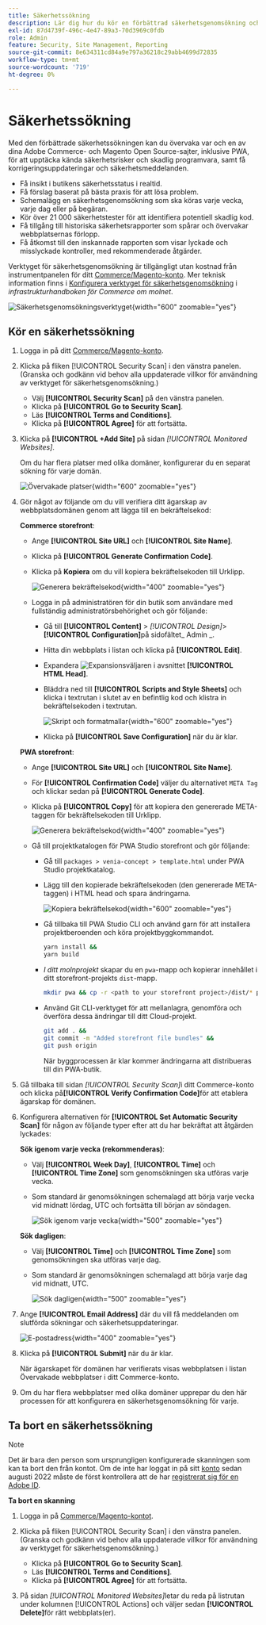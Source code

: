 ```yaml
---
title: Säkerhetssökning
description: Lär dig hur du kör en förbättrad säkerhetsgenomsökning och övervakar alla dina Adobe Commerce- och Magento Open Source-sajter.
exl-id: 87d4739f-496c-4e47-89a3-70d3969c0fdb
role: Admin
feature: Security, Site Management, Reporting
source-git-commit: 8e634311cd84a9e797a36218c29abb4699d72835
workflow-type: tm+mt
source-wordcount: '719'
ht-degree: 0%

---
```


# Säkerhetssökning

Med den förbättrade säkerhetssökningen kan du övervaka var och en av dina Adobe Commerce- och Magento Open Source-sajter, inklusive PWA, för att upptäcka kända säkerhetsrisker och skadlig programvara, samt få korrigeringsuppdateringar och säkerhetsmeddelanden.

- Få insikt i butikens säkerhetsstatus i realtid.
- Få förslag baserat på bästa praxis för att lösa problem.
- Schemalägg en säkerhetsgenomsökning som ska köras varje vecka, varje dag eller på begäran.
- Kör över 21 000 säkerhetstester för att identifiera potentiell skadlig kod.
- Få tillgång till historiska säkerhetsrapporter som spårar och övervakar webbplatsernas förlopp.
- Få åtkomst till den inskannade rapporten som visar lyckade och misslyckade kontroller, med rekommenderade åtgärder.

Verktyget för säkerhetsgenomsökning är tillgängligt utan kostnad från instrumentpanelen för ditt [Commerce/Magento-konto](../getting-started/commerce-account-create.md). Mer teknisk information finns i [Konfigurera verktyget för säkerhetsgenomsökning](https://experienceleague.adobe.com/docs/commerce-cloud-service/user-guide/launch/overview.html?lang=sv-SE#set-up-the-security-scan-tool) i _infrastrukturhandboken för Commerce om molnet_.

![Säkerhetsgenomsökningsverktyget](./assets/magento-security-scan.png){width="600" zoomable="yes"}

## Kör en säkerhetssökning

1. Logga in på ditt [Commerce/Magento-konto](../getting-started/commerce-account-create.md).

1. Klicka på fliken [!UICONTROL Security Scan] i den vänstra panelen. (Granska och godkänn vid behov alla uppdaterade villkor för användning av verktyget för säkerhetsgenomsökning.)

   - Välj **[!UICONTROL Security Scan]** på den vänstra panelen.
   - Klicka på **[!UICONTROL Go to Security Scan]**.
   - Läs **[!UICONTROL Terms and Conditions]**.
   - Klicka på **[!UICONTROL Agree]** för att fortsätta.

1. Klicka på **[!UICONTROL +Add Site]** på sidan _[!UICONTROL Monitored Websites]_.

   Om du har flera platser med olika domäner, konfigurerar du en separat sökning för varje domän.

   ![Övervakade platser](./assets/monitored-website.png){width="600" zoomable="yes"}

1. Gör något av följande om du vill verifiera ditt ägarskap av webbplatsdomänen genom att lägga till en bekräftelsekod:

   **Commerce storefront**:

   - Ange **[!UICONTROL Site URL]** och **[!UICONTROL Site Name]**.
   - Klicka på **[!UICONTROL Generate Confirmation Code]**.
   - Klicka på **Kopiera** om du vill kopiera bekräftelsekoden till Urklipp.

     ![Generera bekräftelsekod](./assets/scan-site1.png){width="400" zoomable="yes"}

   - Logga in på administratören för din butik som användare med fullständig administratörsbehörighet och gör följande:

      - Gå till **[!UICONTROL Content]** > _[!UICONTROL Design]_>**[!UICONTROL Configuration]**&#x200B;på sidofältet_ Admin _.
      - Hitta din webbplats i listan och klicka på **[!UICONTROL Edit]**.
      - Expandera ![Expansionsväljaren](../assets/icon-display-expand.png) i avsnittet **[!UICONTROL HTML Head]**.
      - Bläddra ned till **[!UICONTROL Scripts and Style Sheets]** och klicka i textrutan i slutet av en befintlig kod och klistra in bekräftelsekoden i textrutan.

        ![Skript och formatmallar](./assets/scan-paste-code.png){width="600" zoomable="yes"}

      - Klicka på **[!UICONTROL Save Configuration]** när du är klar.

   **PWA storefront**:

   - Ange **[!UICONTROL Site URL]** och **[!UICONTROL Site Name]**.

   - För **[!UICONTROL Confirmation Code]** väljer du alternativet `META Tag` och klickar sedan på **[!UICONTROL Generate Code]**.

   - Klicka på **[!UICONTROL Copy]** för att kopiera den genererade META-taggen för bekräftelsekoden till Urklipp.

     ![Generera bekräftelsekod](./assets/scan-site2.png){width="400" zoomable="yes"}

   - Gå till projektkatalogen för PWA Studio storefront och gör följande:

      - Gå till `packages > venia-concept > template.html` under PWA Studio projektkatalog.
      - Lägg till den kopierade bekräftelsekoden (den genererade META-taggen) i HTML head och spara ändringarna.

        ![Kopiera bekräftelsekod](./assets/code-pwa.png){width="600" zoomable="yes"}

      - Gå tillbaka till PWA Studio CLI och använd garn för att installera projektberoenden och köra projektbyggkommandot.

        ```sh
        yarn install &&
        yarn build
        ```

      - *I ditt molnprojekt* skapar du en `pwa`-mapp och kopierar innehållet i ditt storefront-projekts `dist`-mapp.

        ```sh
        mkdir pwa && cp -r <path to your storefront project>/dist/* pwa
        ```

      - Använd Git CLI-verktyget för att mellanlagra, genomföra och överföra dessa ändringar till ditt Cloud-projekt.

        ```sh
        git add . &&
        git commit -m "Added storefront file bundles" &&
        git push origin
        ```

        När byggprocessen är klar kommer ändringarna att distribueras till din PWA-butik.

1. Gå tillbaka till sidan _[!UICONTROL Security Scan]_&#x200B;i ditt Commerce-konto och klicka på&#x200B;**[!UICONTROL Verify Confirmation Code]**&#x200B;för att etablera ägarskap för domänen.

1. Konfigurera alternativen för **[!UICONTROL Set Automatic Security Scan]** för någon av följande typer efter att du har bekräftat att åtgärden lyckades:

   **Sök igenom varje vecka (rekommenderas)**:

   - Välj **[!UICONTROL Week Day]**, **[!UICONTROL Time]** och **[!UICONTROL Time Zone]** som genomsökningen ska utföras varje vecka.
   - Som standard är genomsökningen schemalagd att börja varje vecka vid midnatt lördag, UTC och fortsätta till början av söndagen.

     ![Sök igenom varje vecka](./assets/scan-weekly.png){width="500" zoomable="yes"}

   **Sök dagligen**:

   - Välj **[!UICONTROL Time]** och **[!UICONTROL Time Zone]** som genomsökningen ska utföras varje dag.
   - Som standard är genomsökningen schemalagd att börja varje dag vid midnatt, UTC.

     ![Sök dagligen](./assets/scan-daily.png){width="500" zoomable="yes"}

1. Ange **[!UICONTROL Email Address]** där du vill få meddelanden om slutförda sökningar och säkerhetsuppdateringar.

   ![E-postadress](./assets/scan-notification-email.png){width="400" zoomable="yes"}

1. Klicka på **[!UICONTROL Submit]** när du är klar.

   När ägarskapet för domänen har verifierats visas webbplatsen i listan Övervakade webbplatser i ditt Commerce-konto.

1. Om du har flera webbplatser med olika domäner upprepar du den här processen för att konfigurera en säkerhetsgenomsökning för varje.

## Ta bort en säkerhetssökning

>[!NOTE]
>
>Det är bara den person som ursprungligen konfigurerade skanningen som kan ta bort den från kontot. Om de inte har loggat in på sitt [konto](https://account.magento.com) sedan augusti 2022 måste de först kontrollera att de har [registrerat sig för en Adobe ID](https://account.magento.com).

**Ta bort en skanning**

1. Logga in på [Commerce/Magento-kontot](../getting-started/commerce-account-create.md).

1. Klicka på fliken [!UICONTROL Security Scan] i den vänstra panelen. (Granska och godkänn vid behov alla uppdaterade villkor för användning av verktyget för säkerhetsgenomsökning.)

   - Klicka på **[!UICONTROL Go to Security Scan]**.
   - Läs **[!UICONTROL Terms and Conditions]**.
   - Klicka på **[!UICONTROL Agree]** för att fortsätta.

1. På sidan _[!UICONTROL Monitored Websites]_&#x200B;letar du reda på listrutan under kolumnen [!UICONTROL Actions] och väljer sedan **[!UICONTROL Delete]**&#x200B;för rätt webbplats(er).
